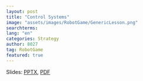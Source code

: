 ```yaml
---
layout: post
title: "Control Systems"
image: "assets/images/RobotGame/GenericLesson.png"
searchterms:
lang: "en"
categories: Strategy
author: 8027
tag: RobotGame
featured: true
---
```


Slides:
<a href="/translations/en-us/RobotGame/.pptx">PPTX</a>,
<a href="/translations/en-us/RobotGame/.pdf">PDF</a>
